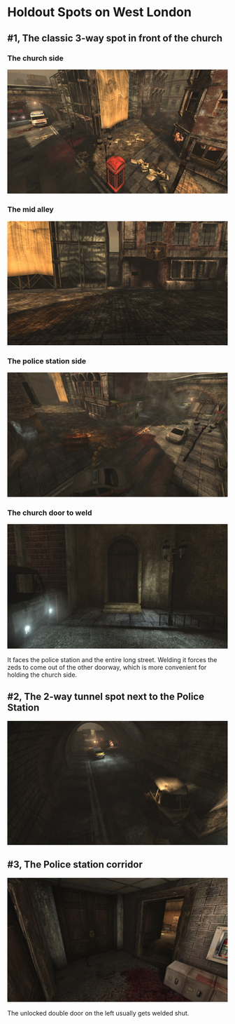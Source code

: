 # Holdout Spots on West London

## #1, The classic 3-way spot in front of the church

### The church side

![Overview](img/KF-WestLondon/01-01_street_church.jpg "")

### The mid alley

![Overview](img/KF-WestLondon/01-02_street_alley.jpg "")

### The police station side

![Overview](img/KF-WestLondon/01-03_street_police-station.jpg "")

### The church door to weld

![Overview](img/KF-WestLondon/01-04_church-door-to-weld.jpg "")

It faces the police station and the entire long street. Welding it forces the zeds to come out of the other doorway, which is more convenient for holding the church side.

## #2, The 2-way tunnel spot next to the Police Station

![Overview](img/KF-WestLondon/02_police-station-tunnel.jpg "")

## #3, The Police station corridor

![Overview](img/KF-WestLondon/03_police-station-corridor.jpg "")

The unlocked double door on the left usually gets welded shut.
